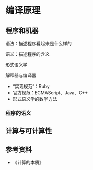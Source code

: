 # 编译原理

## 程序和机器

语法：描述程序看起来是什么样的

语义：描述程序的含义

形式语义学

解释器与编译器

- “实现规范”：Ruby
- 官方规范：ECMAScript、Java、C++
- 形式语义学的数学方法

### 程序的语义

## 计算与可计算性

## 参考资料

- 《计算的本质》